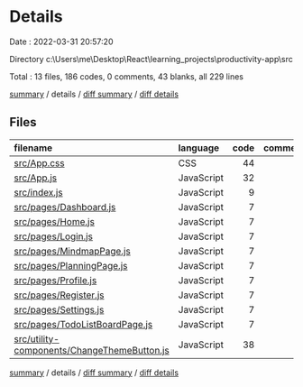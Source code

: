 # Details

Date : 2022-03-31 20:57:20

Directory c:\Users\me\Desktop\React\learning_projects\productivity-app\src

Total : 13 files,  186 codes, 0 comments, 43 blanks, all 229 lines

[summary](results.md) / details / [diff summary](diff.md) / [diff details](diff-details.md)

## Files
| filename | language | code | comment | blank | total |
| :--- | :--- | ---: | ---: | ---: | ---: |
| [src/App.css](/src/App.css) | CSS | 44 | 0 | 15 | 59 |
| [src/App.js](/src/App.js) | JavaScript | 32 | 0 | 4 | 36 |
| [src/index.js](/src/index.js) | JavaScript | 9 | 0 | 2 | 11 |
| [src/pages/Dashboard.js](/src/pages/Dashboard.js) | JavaScript | 7 | 0 | 2 | 9 |
| [src/pages/Home.js](/src/pages/Home.js) | JavaScript | 7 | 0 | 2 | 9 |
| [src/pages/Login.js](/src/pages/Login.js) | JavaScript | 7 | 0 | 2 | 9 |
| [src/pages/MindmapPage.js](/src/pages/MindmapPage.js) | JavaScript | 7 | 0 | 2 | 9 |
| [src/pages/PlanningPage.js](/src/pages/PlanningPage.js) | JavaScript | 7 | 0 | 2 | 9 |
| [src/pages/Profile.js](/src/pages/Profile.js) | JavaScript | 7 | 0 | 2 | 9 |
| [src/pages/Register.js](/src/pages/Register.js) | JavaScript | 7 | 0 | 2 | 9 |
| [src/pages/Settings.js](/src/pages/Settings.js) | JavaScript | 7 | 0 | 2 | 9 |
| [src/pages/TodoListBoardPage.js](/src/pages/TodoListBoardPage.js) | JavaScript | 7 | 0 | 2 | 9 |
| [src/utility-components/ChangeThemeButton.js](/src/utility-components/ChangeThemeButton.js) | JavaScript | 38 | 0 | 4 | 42 |

[summary](results.md) / details / [diff summary](diff.md) / [diff details](diff-details.md)